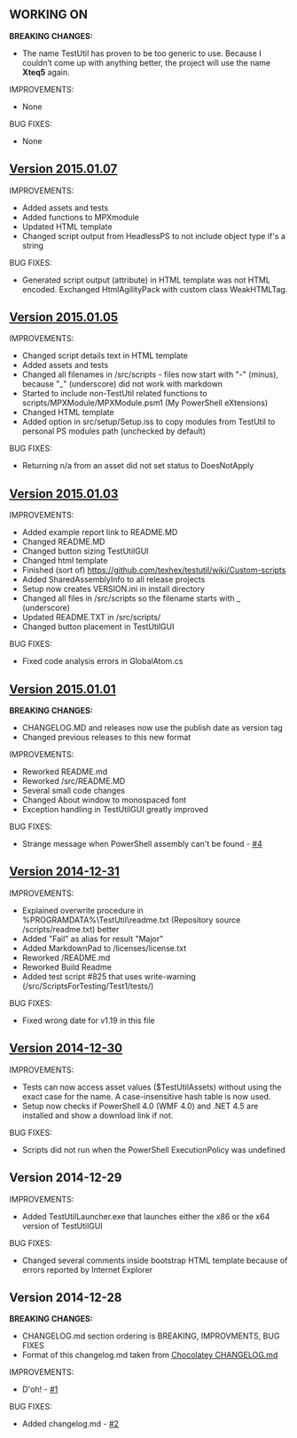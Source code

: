 ## WORKING ON

**BREAKING CHANGES:**

* The name TestUtil has proven to be too generic to use. Because I couldn’t come up with anything better, the project will use the name **Xteq5** again.   

IMPROVEMENTS:

* None

BUG FIXES:

* None

## [Version 2015.01.07](https://github.com/texhex/testutil/releases/tag/v2015.01.07) 

IMPROVEMENTS:

 * Added assets and tests
 * Added functions to MPXmodule
 * Updated HTML template
 * Changed script output from HeadlessPS to not include object type if's a string
 
BUG FIXES:

 * Generated script output (attribute) in HTML template was not HTML encoded. Exchanged HtmlAgilityPack with custom class WeakHTMLTag.
  
## [Version 2015.01.05](https://github.com/texhex/testutil/releases/tag/v2015.01.05) 

IMPROVEMENTS:

 * Changed script details text in HTML template
 * Added assets and tests
 * Changed all filenames in /src/scripts - files now start with "-" (minus), because "_" (underscore) did not work with markdown
 * Started to include non-TestUtil related functions to scripts/MPXModule/MPXModule.psm1 (My PowerShell eXtensions)
 * Changed HTML template
 * Added option in src/setup/Setup.iss to copy modules from TestUtil to personal PS modules path (unchecked by default)
 
BUG FIXES:

 * Returning n/a from an asset did not set status to DoesNotApply
 
## [Version 2015.01.03](https://github.com/texhex/testutil/releases/tag/v2015.01.03) 

IMPROVEMENTS:

 * Added example report link to README.MD
 * Changed README.MD
 * Changed button sizing TestUtilGUI
 * Changed html template
 * Finished (sort of) https://github.com/texhex/testutil/wiki/Custom-scripts
 * Added SharedAssemblyInfo to all release projects
 * Setup now creates VERSION.ini in install directory
 * Changed all files in /src/scripts so the filename starts with _ (underscore)
 * Updated README.TXT in /src/scripts/ 
 * Changed button placement in TestUtilGUI
 
BUG FIXES:

 * Fixed code analysis errors in GlobalAtom.cs

## [Version 2015.01.01](https://github.com/texhex/testutil/releases/tag/v2015.01.01) 

**BREAKING CHANGES:**

* CHANGELOG.MD and releases now use the publish date as version tag 
* Changed previous releases to this new format  

IMPROVEMENTS:

 * Reworked README.md
 * Reworked /src/README.MD 
 * Several small code changes
 * Changed About window to monospaced font
 * Exception handling in TestUtilGUI greatly improved     
 
BUG FIXES:

 * Strange message when PowerShell assembly can't be found - [#4](https://github.com/texhex/testutil/issues/4)

## [Version 2014-12-31](https://github.com/texhex/testutil/releases/tag/v1.20) 

IMPROVEMENTS:

 * Explained overwrite procedure in %PROGRAMDATA%\TestUtil\readme.txt (Repository source /scripts/readme.txt) better
 * Added "Fail" as alias for result "Major"
 * Added MarkdownPad to /licenses/license.txt
 * Reworked /README.md
 * Reworked Build Readme
 * Added test script #825 that uses write-warning (/src/ScriptsForTesting/Test1/tests/)
 
BUG FIXES:

 * Fixed wrong date for v1.19 in this file

## [Version 2014-12-30](https://github.com/texhex/testutil/releases/tag/v1.19)

IMPROVEMENTS:

 * Tests can now access asset values ($TestUtilAssets) without using the exact case for the name. A case-insensitive hash table is now used.
 * Setup now checks if PowerShell 4.0 (WMF 4.0) and .NET 4.5 are installed and show a download link if not. 
 
BUG FIXES:

 * Scripts did not run when the PowerShell ExecutionPolicy was undefined
 
## <a name="1.15">Version 2014-12-29</a>

IMPROVEMENTS:

 * Added TestUtilLauncher.exe that launches either the x86 or the x64 version of TestUtilGUI
 
BUG FIXES:

 * Changed several comments inside bootstrap HTML template because of errors reported by Internet Explorer
 
## <a name="1.14">Version 2014-12-28</a>

**BREAKING CHANGES:**

 * CHANGELOG.md section ordering is BREAKING, IMPROVMENTS, BUG FIXES
 * Format of this changelog.md taken from [Chocolatey CHANGELOG.md](https://github.com/chocolatey/chocolatey/blob/master/CHANGELOG.md)
 
IMPROVEMENTS:

 * D'oh! - [#1](https://github.com/texhex/testutil/issues/1)
  
BUG FIXES:

 * Added changelog.md - [#2](https://github.com/texhex/testutil/issues/2)
 
 
